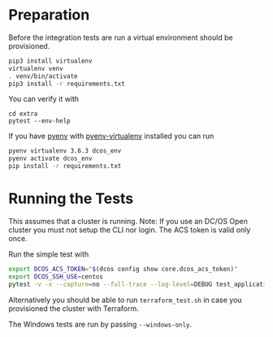 # Preparation

Before the integration tests are run a virtual environment should be provisioned.

```bash
pip3 install virtualenv
virtualenv venv
. venv/bin/activate
pip3 install -r requirements.txt
```

You can verify it with
```
cd extra
pytest --env-help
```

If you have [pyenv](https://github.com/pyenv/pyenv) with [pyenv-virtualenv](https://github.com/pyenv/pyenv-virtualenv)
installed you can run

```bash
pyenv virtualenv 3.6.3 dcos_env
pyenv activate dcos_env
pip install -r requirements.txt
```

# Running the Tests

This assumes that a cluster is running. Note: If you use an DC/OS Open cluster you must not setup the CLI nor login.
The ACS token is valid only once.

Run the simple test with

```bash
export DCOS_ACS_TOKEN="$(dcos config show core.dcos_acs_token)"
export DCOS_SSH_USE=centos
pytest -v -x --capture=no --full-trace --log-level=DEBUG test_applications.py::test_if_marathon_app_can_be_deployed
```

Alternatively you should be able to run `terraform_test.sh` in case you provisioned the cluster with Terraform.

The Windows tests are run by passing `--windows-only`.
